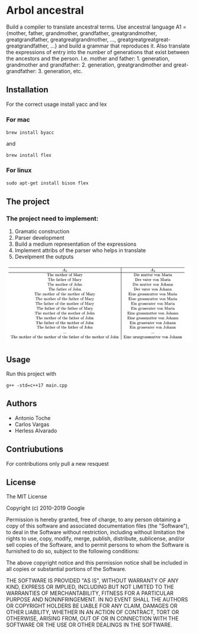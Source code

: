 # Arbol ancestral

Build a compiler to translate ancestral terms. Use ancestral language A1 = {mother, father, grandmother, grandfather, greatgrandmother, greatgrandfather, greatgreatgrandmother, ..., greatgreatgreatgreat- greatgrandfather, ...} and build a grammar that reproduces it.
Also translate the expressions of entry into the number of generations that exist between the ancestors and the person. I.e. mother and father: 1. generation, grandmother and grandfather: 2. generation, greatgrandmother and great- grandfather: 3. generation, etc.

## Installation

For the correct usage install yacc and lex

### For mac

```
brew install byacc
```

and

```
brew install flex
```

### For linux

```
sudo apt-get install bison flex
```

## The project

### The project need to implement:

1. Gramatic construction
2. Parser development
3. Build a medium representation of the expressions
4. Implement attribs of the parser who helps in translate
5. Develpment the outputs

![Screenshot](project.png)

## Usage

Run this project with

```
g++ -std=c++17 main.cpp
```

## Authors

- Antonio Toche
- Carlos Vargas
- Herless Alvarado

## Contriubutions

For contributions only pull a new resquest

## License

The MIT License

Copyright (c) 2010-2019 Google

Permission is hereby granted, free of charge, to any person obtaining a copy
of this software and associated documentation files (the "Software"), to deal
in the Software without restriction, including without limitation the rights
to use, copy, modify, merge, publish, distribute, sublicense, and/or sell
copies of the Software, and to permit persons to whom the Software is
furnished to do so, subject to the following conditions:

The above copyright notice and this permission notice shall be included in
all copies or substantial portions of the Software.

THE SOFTWARE IS PROVIDED "AS IS", WITHOUT WARRANTY OF ANY KIND, EXPRESS OR
IMPLIED, INCLUDING BUT NOT LIMITED TO THE WARRANTIES OF MERCHANTABILITY,
FITNESS FOR A PARTICULAR PURPOSE AND NONINFRINGEMENT. IN NO EVENT SHALL THE
AUTHORS OR COPYRIGHT HOLDERS BE LIABLE FOR ANY CLAIM, DAMAGES OR OTHER
LIABILITY, WHETHER IN AN ACTION OF CONTRACT, TORT OR OTHERWISE, ARISING FROM,
OUT OF OR IN CONNECTION WITH THE SOFTWARE OR THE USE OR OTHER DEALINGS IN
THE SOFTWARE.

